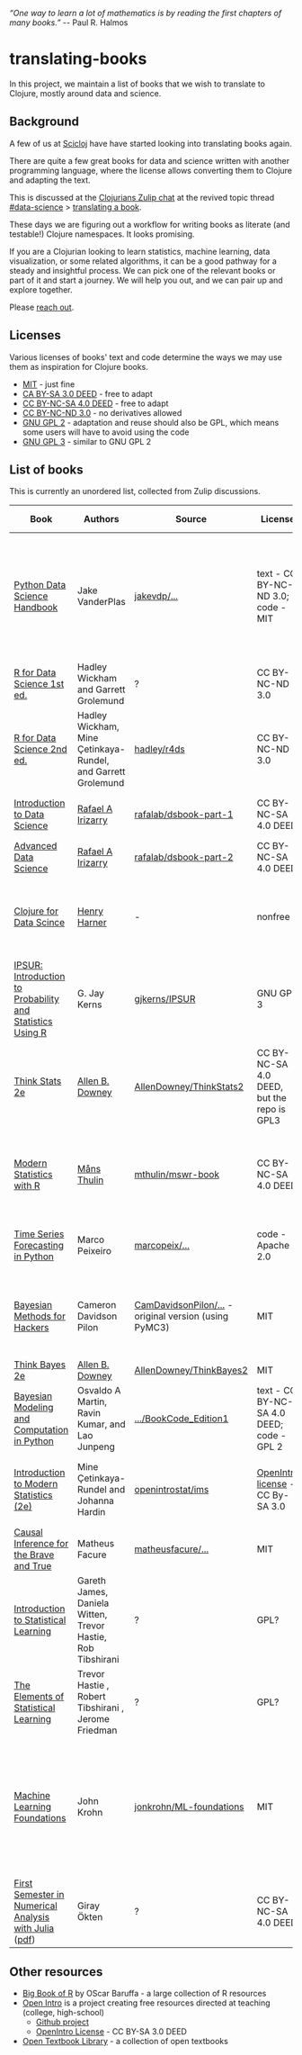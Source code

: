 *“One way to learn a lot of mathematics is by reading the first chapters of many books.”* -- Paul R. Halmos

# translating-books
In this project, we maintain a list of books that we wish to translate to Clojure, mostly around data and science.

## Background
A few of us at [Scicloj](https://scicloj.github.io/) have have started looking into translating books again.

There are quite a few great books for data and science written with another programming language, where the license allows converting them to Clojure and adapting the text.

This is discussed at the [Clojurians Zulip chat](https://scicloj.github.io/docs/community/chat/) at the revived topic thread [#data-science](https://clojurians.zulipchat.com/#narrow/stream/151924-data-science) > [translating a book](https://clojurians.zulipchat.com/#narrow/stream/151924-data-science/topic/translating.20a.20book).

These days we are figuring out a workflow for writing books as literate (and testable!) Clojure namespaces. It looks promising.

If you are a Clojurian looking to learn statistics, machine learning, data visualization, or some related algorithms, it can be a good pathway for a steady and insightful process.
We can pick one of the relevant books or part of it and start a journey. We will help you out, and we can pair up and explore together.

Please [reach out](https://scicloj.github.io/docs/community/contact/).

## Licenses

Various licenses of books' text and code determine the ways we may use them as inspiration for Clojure books.

- [MIT](https://opensource.org/license/mit) - just fine
- [CA BY-SA 3.0 DEED](https://creativecommons.org/licenses/by-sa/3.0/deed.en) - free to adapt
- [CC BY-NC-SA 4.0 DEED](https://creativecommons.org/licenses/by-nc-sa/4.0/) - free to adapt
- [CC BY-NC-ND 3.0](https://creativecommons.org/licenses/by-nc-nd/3.0/) - no derivatives allowed
- [GNU GPL 2](https://www.gnu.org/licenses/old-licenses/gpl-2.0.html) - adaptation and reuse should also be GPL, which means some users will have to avoid using the code
- [GNU GPL 3](https://www.gnu.org/licenses/gpl-3.0.html) - similar to GNU GPL 2

## List of books

This is currently an unordered list, collected from Zulip discussions.

| Book                                                                                                                                                                                         | Authors                                                      | Source                                                                                                                                                  | License                                                                | Comments                                                                                                                                                                           | Translation status                                                                                                                                                                                                                                 |   |
|----------------------------------------------------------------------------------------------------------------------------------------------------------------------------------------------|--------------------------------------------------------------|---------------------------------------------------------------------------------------------------------------------------------------------------------|------------------------------------------------------------------------|------------------------------------------------------------------------------------------------------------------------------------------------------------------------------------|----------------------------------------------------------------------------------------------------------------------------------------------------------------------------------------------------------------------------------------------------|---|
| [Python Data Science Handbook](https://jakevdp.github.io/PythonDataScienceHandbook/)                                                                                                         | Jake VanderPlas                                              | [jakevdp/...](https://github.com/jakevdp/PythonDataScienceHandbook)                                                                                     | text - CC BY-NC-ND 3.0; code - MIT                                     |                                                                                                                                                                                    | started at [scicloj-data-science-handbook](https://github.com/scicloj/scicloj-data-science-handbook/) (2021), recently restarted at [python-data-science-handbook-in-clojure](https://github.com/scicloj/python-data-science-handbook-in-clojure/) |   |
| [R for Data Science 1st ed.](https://r4ds.had.co.nz/)                                                                                                                                        | Hadley Wickham and Garrett Grolemund                         | ?                                                                                                                                                       | CC BY-NC-ND 3.0                                                        |                                                                                                                                                                                    | started some drafts in the past                                                                                                                                                                                                                    |   |
| [R for Data Science 2nd ed.](https://r4ds.hadley.nz/)                                                                                                                                        | Hadley Wickham, Mine Çetinkaya-Rundel, and Garrett Grolemund | [hadley/r4ds](https://github.com/hadley/r4ds)                                                                                                           | CC BY-NC-ND 3.0                                                        | permission from the authors & publisher                                                                                                                                            |                                                                                                                                                                                                                                                    |   |
| [Introduction to Data Science](https://rafalab.dfci.harvard.edu/dsbook-part-1/)                                                                                                              | [Rafael A Irizarry](https://github.com/rafalab)              | [rafalab/dsbook-part-1](https://github.com/rafalab/dsbook-part-1)                                                                                       | CC BY-NC-SA 4.0 DEED                                                   | The author's [earlier book](https://rafalab.dfci.harvard.edu/pages/books.html) has mixed reviews                                                                                   |                                                                                                                                                                                                                                                    |   |
| [Advanced Data Science](https://rafalab.dfci.harvard.edu/dsbook-part-2/prob/intro-to-prob.html)                                                                                              | [Rafael A Irizarry](https://github.com/rafalab)              | [rafalab/dsbook-part-2](https://github.com/rafalab/dsbook-part-2)                                                                                       | CC BY-NC-SA 4.0 DEED                                                   |                                                                                                                                                                                    |                                                                                                                                                                                                                                                    |   |
| [Clojure for Data Scince](https://clojuredatascience.com/pages/about.html)                                                                                                                   | [Henry Harner](https://henrygarner.com/)                     | -                                                                                                                                                       | nonfree                                                                | Great teaching, outdated use of libraries, can be a great source of inspiration                                                                                                    |                                                                                                                                                                                                                                                    |   |
| [IPSUR: Introduction to Probability and Statistics Using R](https://github.com/gjkerns/IPSUR)                                                                                                | G. Jay Kerns                                                 | [gjkerns/IPSUR](https://github.com/gjkerns/IPSUR)                                                                                                       | GNU GPL 3                                                              | great teaching of probability contepts through code (dedicated package)                                                                                                            |                                                                                                                                                                                                                                                    |   |
| [Think Stats 2e](https://greenteapress.com/thinkstats2/html/index.html)                                                                                                                      | [Allen B. Downey](https://www.allendowney.com/wp/)           | [AllenDowney/ThinkStats2](https://github.com/AllenDowney/ThinkStats2)                                                                                   | CC BY-NC-SA 4.0 DEED, but the repo is GPL3                             | The author has agreed we'd convert it.                                                                                                                                             | 1e has been partially converted by differen people; Karthik is looking into 2e;                                                                                                                                                                    |   |
| [Modern Statistics with R](https://modernstatisticswithr.com/)                                                                                                                               | [Måns Thulin](https://mansthulin.se/)                        | [mthulin/mswr-book](https://github.com/mthulin/mswr-book)                                                                                               | CC BY-NC-SA 4.0 DEED                                                   | RMarkdown, notebook conversion can be partially automated                                                                                                                          | Carsten, generateme, Daniel independently started working on some parts                                                                                                                                                                            |   |
| [Time Series Forecasting in Python](https://www.manning.com/books/time-series-forecasting-in-python-book)                                                                                    | Marco Peixeiro                                               | [marcopeix/...](https://github.com/marcopeix/TimeSeriesForecastingInPython)                                                                             | code - Apache 2.0                                                      |                                                                                                                                                                                    | Amer started - [xfthhxk/time-series-analysis](https://github.com/xfthhxk/time-series-analysis)                                                                                                                                                     |   |
| [Bayesian Methods for Hackers](https://dataorigami.net/Probabilistic-Programming-and-Bayesian-Methods-for-Hackers/)                                                                          | Cameron Davidson Pilon                                       | [CamDavidsonPilon/...](https://github.com/CamDavidsonPilon/Probabilistic-Programming-and-Bayesian-Methods-for-Hackers) - original version (using PyMC3) | MIT                                                                    | Conversions to other Bayesian libraries exist, e.g. [to R + Stan](https://jduncstats.com/bayes-hackr/2021-01-08-bayes-hackr-ch1/) by [Josh Duncan](https://github.com/joshualeond) |                                                                                                                                                                                                                                                    |   |
| [Think Bayes 2e](https://greenteapress.com/wp/think-bayes/)                                                                                                                                  | [Allen B. Downey](https://www.allendowney.com/wp/)           | [AllenDowney/ThinkBayes2](https://github.com/AllenDowney/ThinkBayes2)                                                                                   | MIT                                                                    |                                                                                                                                                                                    |                                                                                                                                                                                                                                                    |   |
| [Bayesian Modeling and Computation in Python](https://bayesiancomputationbook.com/welcome.html)                                                                                              | Osvaldo A Martin, Ravin Kumar, and Lao Junpeng               | [.../BookCode_Edition1](https://github.com/BayesianModelingandComputationInPython/BookCode_Edition1)                                                    | text - CC BY-NC-SA 4.0 DEED; code - GPL 2                              | we had a reading group at the [Jointprob community](https://scicloj.github.io/docs/community/groups/jointprob/)                                                                    | Alexandru and Daniel are looking                                                                                                                                                                                                                   |   |
| [Introduction to Modern Statistics (2e)](https://openintro-ims2.netlify.app/)                                                                                                                | Mine Çetinkaya-Rundel and Johanna Hardin                     | [openintrostat/ims](https://github.com/openintrostat/ims)                                                                                               | [OpenIntro license](https://www.openintro.org/license/) - CC By-SA 3.0 | WIP; a Quarto book with R Tidyverse code, lots of styling and illustrations                                                                                                        |                                                                                                                                                                                                                                                    |   |
| [Causal Inference for the Brave and True](https://matheusfacure.github.io/python-causality-handbook/landing-page.html)                                                                       | Matheus Facure                                               | [matheusfacure/...](https://github.com/matheusfacure/python-causality-handbook)                                                                         | MIT                                                                    |                                                                                                                                                                                    |                                                                                                                                                                                                                                                    |   |
| [Introduction to Statistical Learning](https://www.statlearning.com/)                                                                                                                        | Gareth James, Daniela Witten, Trevor Hastie, Rob Tibshirani  | ?                                                                                                                                                       | GPL?                                                                   |                                                                                                                                                                                    |                                                                                                                                                                                                                                                    |   |
| [The Elements of Statistical Learning](https://hastie.su.domains/Papers/ESLII.pdf)                                                                                                           | Trevor Hastie , Robert Tibshirani , Jerome Friedman          | ?                                                                                                                                                       | GPL?                                                                   |                                                                                                                                                                                    |                                                                                                                                                                                                                                                    |   |
| [Machine Learning Foundations](https://github.com/jonkrohn/ML-foundations/)                                                                                                                  | John Krohn                                                   | [jonkrohn/ML-foundations]((https://github.com/jonkrohn/ML-foundations/))                                                                                | MIT                                                                    | a series of Jupyter notebooks accompanying a video course, offering introductions to core topics at the foundations of ML                                                          |                                                                                                                                                                                                                                                    |   |
| [First Semester in Numerical Analysis with Julia](https://open.umn.edu/opentextbooks/textbooks/710) ([pdf](https://uilis.usk.ac.id/oer/files/original/aa4c33bd9eeba8b979b3033a615b60c8.pdf)) | Giray Ökten                                                  | ?                                                                                                                                                       | CC BY-NC-SA 4.0 DEED                                                   |                                                                                                                                                                                    |                                                                                                                                                                                                                                                    |   |

## Other resources
- [Big Book of R](https://www.bigbookofr.com/) by OScar Baruffa - a large collection of R resources
- [Open Intro](https://www.openintro.org/) is a project creating free resources directed at teaching (college, high-school)
  - [Github project](https://github.com/OpenIntroStat)
  - [OpenIntro License](https://www.openintro.org/license/) - CC BY-SA 3.0 DEED
- [Open Textbook Library](https://open.umn.edu/opentextbooks/) - a collection of open textbooks
